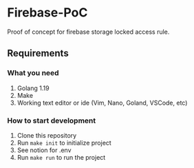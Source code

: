 # Firebase-PoC
Proof of concept for firebase storage locked access rule.

## Requirements
### What you need
1. Golang 1.19
2. Make
3. Working text editor or ide (Vim, Nano, Goland, VSCode, etc)
### How to start development
1. Clone this repository
2. Run `make init` to initialize project
3. See notion for .env
4. Run `make run` to run the project